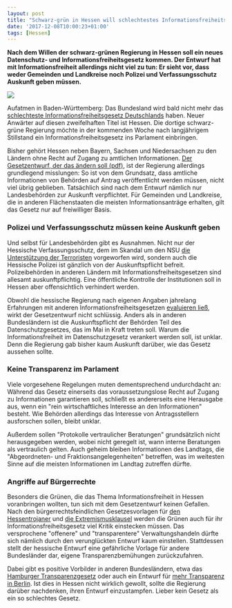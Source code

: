 ```yaml
---
layout: post
title: "Schwarz-grün in Hessen will schlechtestes Informationsfreiheitsgesetz Deutschlands"
date: '2017-12-08T10:00:23+01:00'
tags: [Hessen]
---
```

<strong>Nach dem Willen der schwarz-grünen Regierung in Hessen soll ein neues Datenschutz- und Informationsfreiheitsgesetz kommen. Der Entwurf hat mit Informationsfreiheit allerdings nicht viel zu tun: Er sieht vor, dass weder Gemeinden und Landkreise noch Polizei und Verfassungsschutz Auskunft geben müssen.</strong>

<img src="https://cdn.netzpolitik.org/wp-upload/2017/12/blockupy-860x484.jpg">

Aufatmen in Baden-Württemberg: Das Bundesland wird bald nicht mehr das <a href="https://transparenzranking.de/">schlechteste Informationsfreiheitsgesetz Deutschlands</a> haben. Neuer Anwärter auf diesen zweifelhaften Titel ist Hessen. Die dortige schwarz-grüne Regierung möchte in der kommenden Woche nach langjährigem Stillstand ein Informationsfreiheitsgesetz ins Parlament einbringen.

Bisher gehört Hessen neben Bayern, Sachsen und Niedersachsen zu den Ländern ohne Recht auf Zugang zu amtlichen Informationen. <a href="https://netzpolitik.org/wp-upload/2017/12/hessen-ifg.pdf">Der Gesetzentwurf, der das ändern soll (pdf)</a>, ist der Regierung allerdings grundlegend misslungen: So ist von dem Grundsatz, dass amtliche Informationen von Behörden auf Antrag veröffentlicht werden müssen, nicht viel übrig geblieben. Tatsächlich sind nach dem Entwurf nämlich nur Landesbehörden zur Auskunft verpflichtet. Für Gemeinden und Landkreise, die in anderen Flächenstaaten die meisten Informationsanträge erhalten, gilt das Gesetz nur auf freiwilliger Basis. 

<h3>Polizei und Verfassungsschutz müssen keine Auskunft geben</h3>

Und selbst für Landesbehörden gibt es Ausnahmen. Nicht nur der Hessische Verfassungsschutz, dem im Skandal um den NSU <a href="http://www.hessenschau.de/gesellschaft/yozgats-eltern-beschuldigen-ministerpraesident-bouffier,schlussvortrag-yozgat-muenchen-100.html">die Unterstützung der Terroristen</a> vorgeworfen wird, sondern auch die Hessische Polizei ist gänzlich von der Auskunftspflicht befreit. Polizeibehörden in anderen Ländern mit Informationsfreiheitsgesetzen sind allesamt auskunftpflichtig. Eine öffentliche Kontrolle der Institutionen soll in Hessen aber offensichtlich verhindert werden.

Obwohl die hessische Regierung nach eigenen Angaben jahrelang Erfahrungen mit anderen Informationsfreiheitsgesetzen <a href="https://netzpolitik.org/2016/hessen-informationsfreiheit/">evaluieren ließ</a>, wirkt der Gesetzentwurf nicht schlüssig. Anders als in anderen Bundesländern ist die Auskunftspflicht der Behörden Teil des Datenschutzgesetzes, das im Mai in Kraft treten soll. Warum die Informationsfreiheit im Datenschutzgesetz verankert werden soll, ist unklar. Denn die Regierung gab bisher kaum Auskunft darüber, wie das Gesetz aussehen sollte.

<h3>Keine Transparenz im Parlament</h3>

Viele vorgesehene Regelungen muten dementsprechend undurchdacht an: Während das Gesetz einerseits das voraussetzungslose Recht auf Zugang zu Informationen garantieren soll, schließt es andererseits eine Herausgabe aus, wenn ein "rein wirtschaftliches Interesse an den Informationen" besteht. Wie Behörden allerdings das Interesse von Antragsstellern ausforschen sollen, bleibt unklar.

Außerdem sollen "Protokolle vertraulicher Beratungen" grundsätzlich nicht herausgegeben werden, wobei nicht geregelt ist, wann interne Beratungen als vertraulich gelten. Auch geheim bleiben Informationen des Landtags, die "Abgeordneten- und Fraktionsangelegenheiten" betreffen, was im weitesten Sinne auf die meisten Informationen im Landtag zutreffen dürfte.

<h3>Angriffe auf Bürgerrechte</h3>

Besonders die Grünen, die das Thema Informationsfreiheit in Hessen voranbringen wollten, tun sich mit dem Gesetzentwurf keinen Gefallen. Nach den bürgerrechtsfeindlichen Gesetzesvorlagen für <a href="https://netzpolitik.org/2017/schwarz-gruen-in-hessen-will-staatstrojaner-fuer-verfassungsschutz/">den Hessentrojaner</a> und <a href="http://www.fr.de/rhein-main/landespolitik/verfassungsschutz-in-hessen-protest-gegen-extremismusklausel-a-1401897">die Extremismusklausel</a> werden die Grünen auch für ihr Informationsfreiheitsgesetz viel Kritik einstecken müssen. Das versprochene "offenere" und "transparentere" Verwaltungshandeln dürfte sich nämlich durch den verunglückten Entwurf kaum einstellen. Stattdessen stellt der hessische Entwurf eine gefährliche Vorlage für andere Bundesländer dar, eigene Transparenzbemühungen zurückzufahren. 

Dabei gibt es positive Vorbilder in anderen Bundesländern, etwa das <a href="https://netzpolitik.org/2017/evaluation-der-informationsfreiheit-in-hamburg-transparenz-schafft-vertrauen/">Hamburger Transparenzgesetz</a> oder auch ein Entwurf für <a href="https://berlin.transparenzgesetz.de/">mehr Transparenz in Berlin</a>. Ist dies in Hessen nicht wirklich gewollt, sollte die Regierung darüber nachdenken, ihren Entwurf einzustampfen. Lieber kein Gesetz als ein so schlechtes Gesetz.
